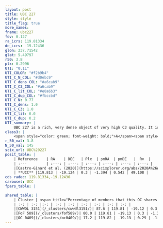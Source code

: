 ```yaml
---
layout: post
title: UBC 227
style: style
title_flag: true
more_names: 
fname: ubc227
fov: 0.127
ra_icrs: 119.81334
de_icrs: -19.12436
glon: 237.71542
glat: 5.49797
r50: 3.8
plx: 0.2996
UTI: "0.11"
UTI_COLOR: "#f2b9b4"
UTI_C_N_COL: "#d0ebc9"
UTI_C_dens_COL: "#a6cab9"
UTI_C_C3_COL: "#a6cab9"
UTI_C_lit_COL: "#e0a6b3"
UTI_C_dup_COL: "#fbccbd"
UTI_C_N: 0.77
UTI_C_dens: 1.0
UTI_C_C3: 1.0
UTI_C_lit: 0.0
UTI_C_dup: 0.2
UTI_summary: |
    UBC 227 is a rich, very dense object of very high C3 quality. It is rarely studied in the literature.<br><br><span style="color: #99180f; font-weight: bold;">Warning: </span>This is likely a duplicate object, which shares a large percentage of members with at least one previously reported entry.
class3: |
    <span style="color: green; font-weight: bold;">A</span><span style="color: green; font-weight: bold;">A</span>
r_50_val: 3.8
N_50_val: 145
scix_url: UBC%20227
posit_table: |
    | Reference    | RA    | DEC   | Plx  | pmRA  | pmDE   |  Rv  |
    | :---         | :---: | :---: | :---: | :---: | :---: | :---: |
    |[Castro-Ginard et al. (2020)](https://scixplorer.org/abs/2020A%26A...635A..45C) | 119.814 | -19.126 | 0.309 | -1.421 | 0.511 | -- |
    | **UCC** |119.813 | -19.124 | 0.3 | -1.394 | 0.542 | 49.108 | 
cds_radec: 119.81334,-19.12436
carousel: UCC
fpars_table: |
    
shared_table: |
    | Cluster | <span title="Percentage of members that this OC shares with the ones listed">%</span>   | RA   | DEC   | Plx   | pmRA  | pmDE  | Rv | UTI |
    | :-: | :-: |:-: | :-: | :-: | :-: | :-: | :-: | :-: |
    |[CWWDL 3151](/_clusters/cwwdl3151/)| 87.6 | 119.81 | -19.12 | 0.3 | -1.39 | 0.55 | 49.05 |0.01 |
    |[FoF 589](/_clusters/fof589/)| 80.0 | 119.81 | -19.13 | 0.3 | -1.39 | 0.54 | 49.05 |0.8 |
    |[OC 0409](/_clusters/oc0409/)| 17.2 | 119.82 | -19.13 | 0.29 | -1.4 | 0.53 | 49.11 |0.0 |
---
```

